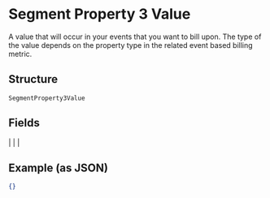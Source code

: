 
# Segment Property 3 Value

A value that will occur in your events that you want to bill upon. The type of the value depends on the property type in the related event based billing metric.

## Structure

`SegmentProperty3Value`

## Fields

|  |
| 

## Example (as JSON)

```json
{}
```

